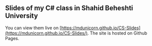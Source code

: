 ## Slides of my C# class in Shahid Beheshti University

You can view them live on [https://mdunicorn.github.io/CS-Slides](https://mdunicorn.github.io/CS-Slides/). The site is hosted on Github Pages.
